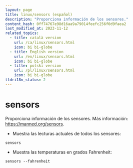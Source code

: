 ```yaml
---
layout: page
title: linux/sensors (español)
description: "Proporciona información de los sensores."
content_hash: 0ff74767e98d16aa9a79014feefc256f0d9faea2
last_modified_at: 2023-11-12
related_topics:
  - title: català version
    url: /ca/linux/sensors.html
    icon: bi bi-globe
  - title: English version
    url: /en/linux/sensors.html
    icon: bi bi-globe
  - title: polski version
    url: /pl/linux/sensors.html
    icon: bi bi-globe
tldri18n_status: 2
---
```

# sensors

Proporciona información de los sensores.
Más información: <https://manned.org/sensors>.

- Muestra las lecturas actuales de todos los sensores:

`sensors`

- Muestra las temperaturas en grados Fahrenheit:

`sensors --fahrenheit`
